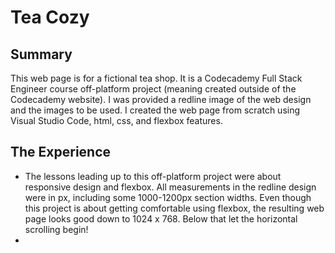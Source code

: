 # Tea Cozy
## Summary
This web page is for a fictional tea shop. It is a Codecademy Full Stack Engineer course off-platform project (meaning created outside of the Codecademy website). I was provided a redline image of the web design and the images to be used. I created the web page from scratch using Visual Studio Code, html, css, and flexbox features.
## The Experience
- The lessons leading up to this off-platform project were about responsive design and flexbox. All measurements in the redline design were in px, including some 1000-1200px section widths. Even though this project is about getting comfortable using flexbox, the resulting web page looks good down to 1024 x 768. Below that let the horizontal scrolling begin!
- 